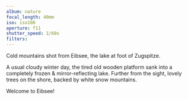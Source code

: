 ```yaml
---
album: nature
focal_length: 40mm
iso: iso100
aperture: f11
shutter_speed: 1/60s
filters:
---
```


Cold mountains shot from Eibsee, the lake at foot of Zugspitze.

A usual cloudy winter day, the tired old wooden platform sank into a completely frozen & mirror-reflecting lake. Further from the sight, lovely trees on the shore, backed by white snow mountains.

Welcome to Eibsee!

